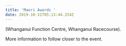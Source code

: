 ```yaml
---
title: 'Maori Awards '
date: 2019-10-31T05:13:44.254Z
---
```

(Whanganui Function Centre, Whanganui Racecourse).

More information to follow closer to the event.
